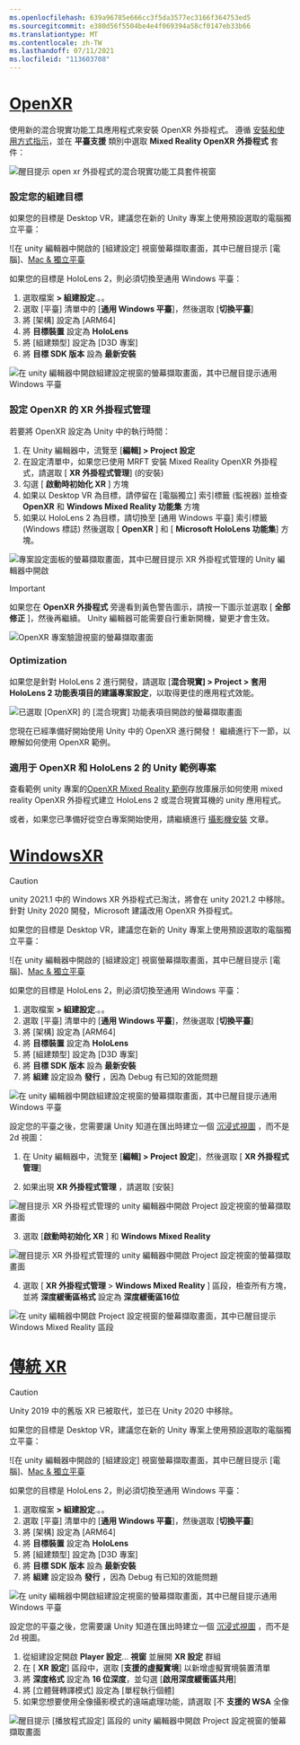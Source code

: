 ```yaml
---
ms.openlocfilehash: 639a96785e666cc3f5da3577ec3166f364753ed5
ms.sourcegitcommit: e380d56f5504be4e4f069394a58cf0147eb33b66
ms.translationtype: MT
ms.contentlocale: zh-TW
ms.lasthandoff: 07/11/2021
ms.locfileid: "113603708"
---
```

# <a name="openxr"></a>[OpenXR](#tab/openxr)

使用新的混合現實功能工具應用程式來安裝 OpenXR 外掛程式。 遵循 [安裝和使用方式指示](../../welcome-to-mr-feature-tool.md)，並在 **平臺支援** 類別中選取 **Mixed Reality OpenXR 外掛程式** 套件：

![醒目提示 open xr 外掛程式的混合現實功能工具套件視窗](../../images/feature-tool-openxr.png)

### <a name="setting-your-build-target"></a>設定您的組建目標

如果您的目標是 Desktop VR，建議您在新的 Unity 專案上使用預設選取的電腦獨立平臺：

![在 unity 編輯器中開啟的 [組建設定] 視窗螢幕擷取畫面，其中已醒目提示 [電腦]、[Mac & 獨立平臺](../../images/wmr-config-img-3.png)

如果您的目標是 HoloLens 2，則必須切換至通用 Windows 平臺：

1. 選取檔案 **> 組建設定**.。。
2. 選取 [平臺] 清單中的 [**通用 Windows 平臺**]，然後選取 [**切換平臺**]
3. 將 [架構] 設定為 [ARM64]
4. 將 **目標裝置** 設定為 **HoloLens**
5. 將 [組建類型] 設定為 [D3D 專案]
6. 將 **目標 SDK 版本** 設為 **最新安裝**

![在 unity 編輯器中開啟組建設定視窗的螢幕擷取畫面，其中已醒目提示通用 Windows 平臺](../../images/wmr-config-img-4.png)

### <a name="configuring-xr-plugin-management-for-openxr"></a>設定 OpenXR 的 XR 外掛程式管理

若要將 OpenXR 設定為 Unity 中的執行時間：

1. 在 Unity 編輯器中，流覽至 [**編輯] > Project 設定**
2. 在設定清單中，如果您已使用 MRFT 安裝 Mixed Reality OpenXR 外掛程式，請選取 [ **XR 外掛程式管理**] (的安裝) 
3. 勾選 [ **啟動時初始化 XR** ] 方塊
4. 如果以 Desktop VR 為目標，請停留在 [電腦獨立] 索引標籤 (監視器) 並檢查 **OpenXR** 和 **Windows Mixed Reality 功能集** 方塊
5. 如果以 HoloLens 2 為目標，請切換至 [通用 Windows 平臺] 索引標籤 (Windows 標誌) 然後選取 [ **OpenXR** ] 和 [ **Microsoft HoloLens 功能集**] 方塊。

![專案設定面板的螢幕擷取畫面，其中已醒目提示 XR 外掛程式管理的 Unity 編輯器中開啟](../../images/openxr-img-05.png)

> [!IMPORTANT]
> 如果您在 **OpenXR 外掛程式** 旁邊看到黃色警告圖示，請按一下圖示並選取 [ **全部修正** ]，然後再繼續。 Unity 編輯器可能需要自行重新開機，變更才會生效。

![OpenXR 專案驗證視窗的螢幕擷取畫面](../../images/openxr-img-06.png)

### <a name="optimization"></a>Optimization

如果您是針對 HoloLens 2 進行開發，請選取 [**混合現實] > Project > 套用 HoloLens 2 功能表項目的建議專案設定**，以取得更佳的應用程式效能。

![已選取 [OpenXR] 的 [混合現實] 功能表項目開啟的螢幕擷取畫面](../../images/openxr-img-08.png)

您現在已經準備好開始使用 Unity 中的 OpenXR 進行開發！  繼續進行下一節，以瞭解如何使用 OpenXR 範例。

### <a name="unity-sample-projects-for-openxr-and-hololens-2"></a>適用于 OpenXR 和 HoloLens 2 的 Unity 範例專案

查看範例 unity 專案的[OpenXR Mixed Reality 範例](https://github.com/microsoft/OpenXR-Unity-MixedReality-Samples)存放庫展示如何使用 mixed reality OpenXR 外掛程式建立 HoloLens 2 或混合現實耳機的 unity 應用程式。

或者，如果您已準備好從空白專案開始使用，請繼續進行 [攝影機安裝](../../camera-in-unity.md) 文章。

# <a name="windows-xr"></a>[WindowsXR](#tab/windowsxr)

> [!CAUTION]
> unity 2021.1 中的 Windows XR 外掛程式已淘汰，將會在 unity 2021.2 中移除。  針對 Unity 2020 開發，Microsoft 建議改用 OpenXR 外掛程式。

如果您的目標是 Desktop VR，建議您在新的 Unity 專案上使用預設選取的電腦獨立平臺：

![在 unity 編輯器中開啟的 [組建設定] 視窗螢幕擷取畫面，其中已醒目提示 [電腦]、[Mac & 獨立平臺](../../images/wmr-config-img-3.png)

如果您的目標是 HoloLens 2，則必須切換至通用 Windows 平臺：

1.  選取檔案 **> 組建設定**.。。
2.  選取 [平臺] 清單中的 [**通用 Windows 平臺**]，然後選取 [**切換平臺**]
3.  將 [架構] 設定為 [ARM64]
4.  將 **目標裝置** 設定為 **HoloLens**
5.  將 [組建類型] 設定為 [D3D 專案]
6.  將 **目標 SDK 版本** 設為 **最新安裝**
7.  將 **組建** 設定設為 **發行** ，因為 Debug 有已知的效能問題

![在 unity 編輯器中開啟組建設定視窗的螢幕擷取畫面，其中已醒目提示通用 Windows 平臺](../../images/wmr-config-img-4.png)

設定您的平臺之後，您需要讓 Unity 知道在匯出時建立一個 [沉浸式視圖](../../../../design/app-views.md) ，而不是2d 視圖：

1. 在 Unity 編輯器中，流覽至 [**編輯] > Project 設定**]，然後選取 [ **XR 外掛程式管理**]

2. 如果出現 **XR 外掛程式管理** ，請選取 [安裝]

![醒目提示 XR 外掛程式管理的 unity 編輯器中開啟 Project 設定視窗的螢幕擷取畫面](../../images/wmr-config-img-5.png)

3. 選取 [**啟動時初始化 XR** ] 和 **Windows Mixed Reality**

![醒目提示 XR 外掛程式管理的 unity 編輯器中開啟 Project 設定視窗的螢幕擷取畫面](../../images/wmr-config-img-7.png)

4. 選取 [ **XR 外掛程式管理**  >  **Windows Mixed Reality** ] 區段，檢查所有方塊，並將 **深度緩衝區格式** 設定為 **深度緩衝區16位**

![在 unity 編輯器中開啟 Project 設定視窗的螢幕擷取畫面，其中已醒目提示 Windows Mixed Reality 區段](../../images/wmr-config-img-8.png)

# <a name="legacy-xr"></a>[傳統 XR](#tab/legacy)

> [!CAUTION]
> Unity 2019 中的舊版 XR 已被取代，並已在 Unity 2020 中移除。

如果您的目標是 Desktop VR，建議您在新的 Unity 專案上使用預設選取的電腦獨立平臺：

![在 unity 編輯器中開啟的 [組建設定] 視窗螢幕擷取畫面，其中已醒目提示 [電腦]、[Mac & 獨立平臺](../../images/wmr-config-img-3.png)

如果您的目標是 HoloLens 2，則必須切換至通用 Windows 平臺：

1.  選取檔案 **> 組建設定**.。。
2.  選取 [平臺] 清單中的 [**通用 Windows 平臺**]，然後選取 [**切換平臺**]
3.  將 [架構] 設定為 [ARM64]
4.  將 **目標裝置** 設定為 **HoloLens**
5.  將 [組建類型] 設定為 [D3D 專案]
6.  將 **目標 SDK 版本** 設為 **最新安裝**
7.  將 **組建** 設定設為 **發行** ，因為 Debug 有已知的效能問題

![在 unity 編輯器中開啟組建設定視窗的螢幕擷取畫面，其中已醒目提示通用 Windows 平臺](../../images/wmr-config-img-4.png)

設定您的平臺之後，您需要讓 Unity 知道在匯出時建立一個 [沉浸式視圖](../../../../design/app-views.md) ，而不是2d 視圖。

1. 從組建設定開啟 **Player 設定**... **視窗** 並展開 **XR 設定** 群組
2. 在 [ **XR 設定**] 區段中，選取 [**支援的虛擬實境**] 以新增虛擬實境裝置清單
3. 將 **深度格式** 設定為 **16 位深度**，並勾選 [**啟用深度緩衝區共用**]
4. 將 [立體聲轉譯模式] 設定為 [單程執行個體]
5. 如果您想要使用全像攝影模式的遠端處理功能，請選取 [不 **支援的 WSA** 全像

![醒目提示 [播放程式設定] 區段的 unity 編輯器中開啟 Project 設定視窗的螢幕擷取畫面](../../images/wmr-config-img-9.png)
